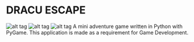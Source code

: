 DRACU ESCAPE
============
![alt tag](https://raw.githubusercontent.com/dinaFajardo/dracu-escape/master/includes/img/screenshots/scr_2.png)
![alt tag](https://raw.githubusercontent.com/dinaFajardo/dracu-escape/master/includes/img/screenshots/scr_3.png)
![alt tag](https://raw.githubusercontent.com/dinaFajardo/dracu-escape/master/includes/img/screenshots/scr_1.png)
A mini adventure game written in Python with PyGame. This application is made as a requirement for Game Development.
